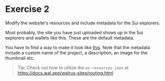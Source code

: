 # Exercise 2

Modify the website's resources and include metadata for the Sui explorers.

Most probably, the site you have just uploaded shows up in the Sui explorers and wallets like this. These are the default metadata.

You have to find a way to make it look like [this](https://suiscan.xyz/mainnet/object/0x14e8decaa365aea73f7e9493e4a825fed8fa1a92f3d84817961e2c52c26e53f4/tx-blocks).
Note that the metadata include a custom name of the project, a description, an image for the thumbnail etc.

> Tip: Check out how to utilize the `ws-resources.json` at https://docs.wal.app/walrus-sites/routing.html
